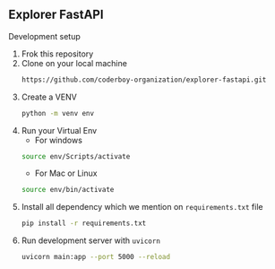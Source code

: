 ## Explorer FastAPI

Development setup

1. Frok this repository
2. Clone on your local machine
   ```bash
   https://github.com/coderboy-organization/explorer-fastapi.git
   ```
3. Create a VENV
   ```bash
   python -m venv env
   ```
4. Run your Virtual Env
   - For windows
   ```bash
   source env/Scripts/activate
   ```
   - For Mac or Linux
   ```bash
   source env/bin/activate
   ```
5. Install all dependency which we mention on `requirements.txt` file
   ```bash
   pip install -r requirements.txt
   ```
6. Run development server with `uvicorn`
   ```bash
   uvicorn main:app --port 5000 --reload
   ```
